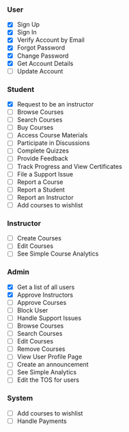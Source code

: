 ### User
- [x] Sign Up
- [x] Sign In
- [x] Verify Account by Email
- [x] Forgot Password
- [x] Change Password
- [x] Get Account Details
- [ ] Update Account

### Student
- [x] Request to be an instructor
- [ ] Browse Courses
- [ ] Search Courses
- [ ] Buy Courses
- [ ] Access Course Materials
- [ ] Participate in Discussions
- [ ] Complete Quizzes
- [ ] Provide Feedback
- [ ] Track Progress and View Certificates
- [ ] File a Support Issue
- [ ] Report a Course
- [ ] Report a Student
- [ ] Report an Instructor
- [ ] Add courses to wishlist
### Instructor
- [ ] Create Courses 
- [ ] Edit Courses
- [ ] See Simple Course Analytics
### Admin
- [x] Get a list of all users
- [x] Approve Instructors
- [ ] Approve Courses
- [ ] Block User
- [ ] Handle Support Issues
- [ ] Browse Courses
- [ ] Search Courses
- [ ] Edit Courses
- [ ] Remove Courses
- [ ] View User Profile Page
- [ ] Create an announcement
- [ ] See Simple Analytics
- [ ] Edit the TOS for users
### System
- [ ] Add courses to wishlist
- [ ] Handle Payments